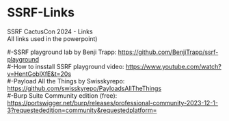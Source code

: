 # SSRF-Links  
SSRF CactusCon 2024 - Links  
All links used in the powerpoint)  

#-SSRF playground lab by Benji Trapp:          https://github.com/BenjiTrapp/ssrf-playground  
#-How to insstall SSRF playground video:     https://www.youtube.com/watch?v=HentGoblXfE&t=20s  
#-Payload All the Things by Swisskyrepo:      https://github.com/swisskyrepo/PayloadsAllTheThings  
#-Burp Suite Community edition (free):         https://portswigger.net/burp/releases/professional-community-2023-12-1-3?requestededition=community&requestedplatform=   
